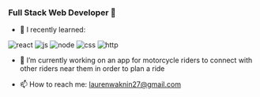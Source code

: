 ### Full Stack Web Developer  👋

- 🌱 I recently learned:

![react](https://user-images.githubusercontent.com/115545687/210268451-cb6899c5-0785-4dfe-b0d8-814e90016e1d.png)
![js](https://user-images.githubusercontent.com/115545687/210268714-245641e9-1ab6-4bc9-bd17-c8afe194c3ac.png)
![node](https://user-images.githubusercontent.com/115545687/210268698-3f769883-fcad-42ce-80e2-1f25dfa7f670.png)
![css](https://user-images.githubusercontent.com/115545687/210269140-0965fb17-f7bc-4d59-98bb-0ca10f4bbdf6.png)
![http](https://user-images.githubusercontent.com/115545687/210269129-2c95e83f-aa43-46d3-8306-061dbce05c6c.png)

- 🔭 I’m currently working on an app for motorcycle riders to connect with other riders near them in order to plan a ride

- 📫 How to reach me: laurenwaknin27@gmail.com

